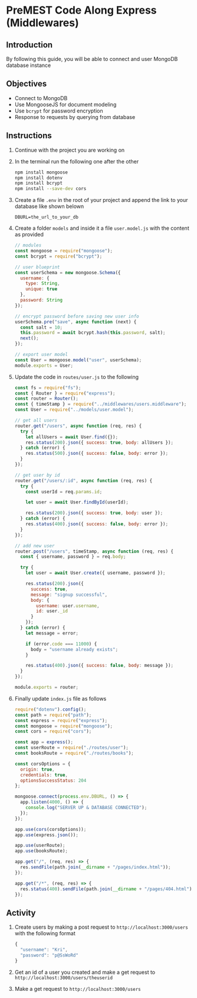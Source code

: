 # PreMEST Code Along Express (Middlewares)

## Introduction

By following this guide, you will be able to connect and user MongoDB database instance

## Objectives

- Connect to MongoDB
- Use MongooseJS for document modeling
- Use `bcrypt` for password encryption
- Response to requests by querying from database

## Instructions

1. Continue with the project you are working on
2. In the terminal run the following one after the other

   ```bash
   npm install mongoose
   npm install dotenv
   npm install bcrypt
   npm install --save-dev cors
   ```

3. Create a file `.env` in the root of your project and append the link to your database like shown belown

   ```
   DBURL=the_url_to_your_db
   ```

4. Create a folder `models` and inside it a file `user.model.js` with the content as provided

   ```js
   // modules
   const mongoose = require("mongoose");
   const bcrypt = require("bcrypt");

   // user blueprint
   const userSchema = new mongoose.Schema({
     username: {
       type: String,
       unique: true
     },
     password: String
   });

   // encrypt password before saving new user info
   userSchema.pre("save", async function (next) {
     const salt = 10;
     this.password = await bcrypt.hash(this.password, salt);
     next();
   });

   // export user model
   const User = mongoose.model("user", userSchema);
   module.exports = User;
   ```

5. Update the code in `routes/user.js` to the following

   ```js
   const fs = require("fs");
   const { Router } = require("express");
   const router = Router();
   const { timeStamp } = require("../middlewares/users.middleware");
   const User = require("../models/user.model");

   // get all users
   router.get("/users", async function (req, res) {
     try {
       let allUsers = await User.find({});
       res.status(200).json({ success: true, body: allUsers });
     } catch (error) {
       res.status(500).json({ success: false, body: error });
     }
   });

   // get user by id
   router.get("/users/:id", async function (req, res) {
     try {
       const userId = req.params.id;

       let user = await User.findById(userId);

       res.status(200).json({ success: true, body: user });
     } catch (error) {
       res.status(400).json({ success: false, body: error });
     }
   });

   // add new user
   router.post("/users", timeStamp, async function (req, res) {
     const { username, password } = req.body;

     try {
       let user = await User.create({ username, password });

       res.status(200).json({
         success: true,
         message: "signup successful",
         body: {
           username: user.username,
           id: user._id
         }
       });
     } catch (error) {
       let message = error;

       if (error.code === 11000) {
         body = "username already exists";
       }

       res.status(400).json({ success: false, body: message });
     }
   });

   module.exports = router;
   ```

6. Finally update `index.js` file as follows

   ```js
   require("dotenv").config();
   const path = require("path");
   const express = require("express");
   const mongoose = require("mongoose");
   const cors = require("cors");

   const app = express();
   const userRoute = require("./routes/user");
   const booksRoute = require("./routes/books");

   const corsOptions = {
     origin: true,
     credentials: true,
     optionsSuccessStatus: 204
   };

   mongoose.connect(process.env.DBURL, () => {
     app.listen(4000, () => {
       console.log("SERVER UP & DATABASE CONNECTED");
     });
   });

   app.use(cors(corsOptions));
   app.use(express.json());

   app.use(userRoute);
   app.use(booksRoute);

   app.get("/", (req, res) => {
     res.sendFile(path.join(__dirname + "/pages/index.html"));
   });

   app.get("/*", (req, res) => {
     res.status(400).sendFile(path.join(__dirname + "/pages/404.html"));
   });
   ```

## Activity

1. Create users by making a post request to `http://localhost:3000/users` with the following format

   ```js
   {
     "username": "Kri",
     "password": "p@SsWoRd"
   }
   ```

2. Get an id of a user you created and make a get request to `http://localhost:3000/users/theuserid`
3. Make a get request to `http://localhost:3000/users`

